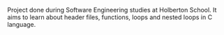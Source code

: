 Project done during  Software Engineering studies at Holberton School. It aims to learn about header files, functions, loops and nested loops in C language.
